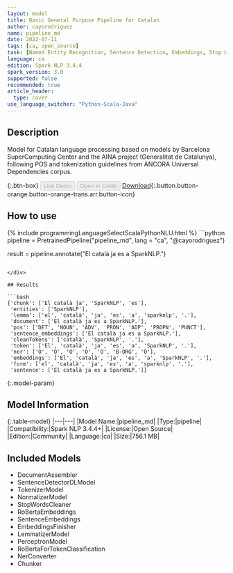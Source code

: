 ```yaml
---
layout: model
title: Basic General Purpose Pipeline for Catalan
author: cayorodriguez
name: pipeline_md
date: 2022-07-11
tags: [ca, open_source]
task: [Named Entity Recognition, Sentence Detection, Embeddings, Stop Words Removal, Part of Speech Tagging, Lemmatization, Chunk Mapping, Pipeline Public]
language: ca
edition: Spark NLP 3.4.4
spark_version: 3.0
supported: false
recommended: true
article_header:
  type: cover
use_language_switcher: "Python-Scala-Java"
---
```


## Description

Model for Catalan language processing based on models by Barcelona SuperComputing Center and the AINA project (Generalitat de Catalunya), following POS and tokenization guidelines from ANCORA Universal Dependencies corpus.

{:.btn-box}
<button class="button button-orange" disabled>Live Demo</button>
<button class="button button-orange" disabled>Open in Colab</button>
[Download](https://s3.amazonaws.com/community.johnsnowlabs.com/cayorodriguez/pipeline_md_ca_3.4.4_3.0_1657533114488.zip){:.button.button-orange.button-orange-trans.arr.button-icon}

## How to use



<div class="tabs-box" markdown="1">
{% include programmingLanguageSelectScalaPythonNLU.html %}
```python
pipeline = PretrainedPipeline("pipeline_md", lang = "ca", "@cayorodriguez")

result = pipeline.annotate("El català ja es a SparkNLP.")
```

</div>

## Results

```bash
{'chunk': ['El català ja', 'SparkNLP', 'es'],
 'entities': ['SparkNLP'],
 'lemma': ['el', 'català', 'ja', 'es', 'a', 'sparknlp', '.'],
 'document': ['El català ja es a SparkNLP.'],
 'pos': ['DET', 'NOUN', 'ADV', 'PRON', 'ADP', 'PROPN', 'PUNCT'],
 'sentence_embeddings': ['El català ja es a SparkNLP.'],
 'cleanTokens': ['català', 'SparkNLP', '.'],
 'token': ['El', 'català', 'ja', 'es', 'a', 'SparkNLP', '.'],
 'ner': ['O', 'O', 'O', 'O', 'O', 'B-ORG', 'O'],
 'embeddings': ['El', 'català', 'ja', 'es', 'a', 'SparkNLP', '.'],
 'form': ['el', 'català', 'ja', 'es', 'a', 'sparknlp', '.'],
 'sentence': ['El català ja es a SparkNLP.']}
```

{:.model-param}
## Model Information

{:.table-model}
|---|---|
|Model Name:|pipeline_md|
|Type:|pipeline|
|Compatibility:|Spark NLP 3.4.4+|
|License:|Open Source|
|Edition:|Community|
|Language:|ca|
|Size:|756.1 MB|

## Included Models

- DocumentAssembler
- SentenceDetectorDLModel
- TokenizerModel
- NormalizerModel
- StopWordsCleaner
- RoBertaEmbeddings
- SentenceEmbeddings
- EmbeddingsFinisher
- LemmatizerModel
- PerceptronModel
- RoBertaForTokenClassification
- NerConverter
- Chunker
